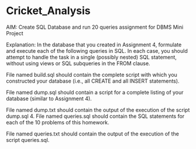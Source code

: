 # Cricket_Analysis
AIM: Create SQL Database and run 20 queries assignment for DBMS Mini Project

Explanation:
In the database that you created in Assignment 4, formulate and execute each of the following queries in SQL. In each case, you should attempt to handle the task in a single (possibly nested) SQL statement, without using views or SQL subqueries in the FROM clause.

File named build.sql should contain the complete script with which you constructed your database (i.e., all CREATE and all INSERT statements).

File named dump.sql should contain a script for a complete listing of your database (similar to Assignment 4).

File named dump.txt should contain the output of the execution of the script dump.sql 4. File named queries.sql should contain the SQL statements for each of the 10 problems of this homework.

File named queries.txt should contain the output of the execution of the script queries.sql.


